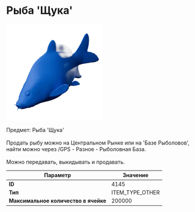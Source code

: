 # Рыба 'Щука'

![Item Image](../img/4145.webp?raw=true)

Предмет: Рыба 'Щука'<br><br>Продать рыбу можно на Центральном Рынке или на 'Базе Рыболовов', <br>найти можно через /GPS - Разное - Рыболовная База.<br><br>Можно передавать, выкидывать и продавать.


| Параметр | Значение |
|----------|----------|
| **ID** | 4145 |
| **Тип** | ITEM_TYPE_OTHER |
| **Максимальное количество в ячейке** | 200000 |

